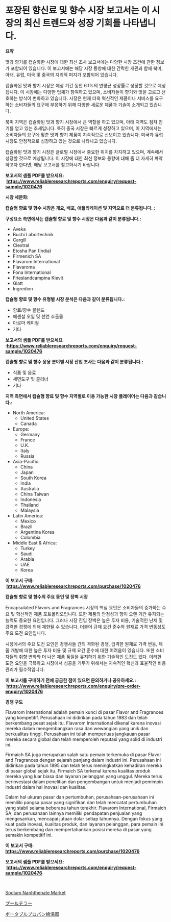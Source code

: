 <p><h1>포장된 향신료 및 향수 시장 보고서는 이 시장의 최신 트렌드와 성장 기회를 나타냅니다.</h1></p><p><strong>요약</strong></p>
<p><p>맛과 향기를 캡슐화한 시장에 대한 최신 조사 보고서에는 다양한 시장 조건에 관한 정보가 포함되어 있습니다. 이 보고서에는 해당 시장 동향에 대한 간략한 개관과 함께 북미, 아태, 유럽, 미국 및 중국의 지리적 퍼지가 포함되어 있습니다. </p><p>캡슐화된 맛과 향기 시장은 예상 기간 동안 6.1%의 연평균 성장률로 성장할 것으로 예상됩니다. 이 시장에는 다양한 업체가 참여하고 있으며, 소비자들이 향기와 맛을 고르고 선호하는 방식이 변화하고 있습니다. 시장은 현재 더욱 혁신적인 제품이나 서비스를 요구하는 소비자들의 요구에 부응하기 위해 다양한 새로운 제품과 기술이 소개되고 있습니다.</p><p>북미 지역은 캡슐화된 맛과 향기 시장에서 큰 역할을 하고 있으며, 아태 지역도 점차 인기를 얻고 있는 추세입니다. 특히 중국 시장은 빠르게 성장하고 있으며, 이 지역에서는 소비자들의 요구에 맞춘 맛과 향기 제품이 지속적으로 선보이고 있습니다. 미국과 유럽 시장도 안정적으로 성장하고 있는 것으로 나타나고 있습니다.</p><p>캡슐화된 맛과 향기 시장은 글로벌 시장에서 중요한 위치를 차지하고 있으며, 계속해서 성장할 것으로 예상됩니다. 이 시장에 대한 최신 정보와 동향에 대해 좀 더 자세히 파악하고자 한다면, 해당 보고서를 참고하시기 바랍니다.</p></p>
<p><strong>보고서의 샘플 PDF를 받으세요: &nbsp;<a href="https://www.reliableresearchreports.com/enquiry/request-sample/1020476">https://www.reliableresearchreports.com/enquiry/request-sample/1020476</a></strong></p>
<p><strong>시장 세분화:</strong></p>
<p><strong> 캡슐형 향료 및 향수 시장은 개요, 배포, 애플리케이션 및 지역으로 더 분류됩니다. :</strong></p>
<p><strong>구성요소 측면에서는 캡슐형 향료 및 향수 시장은 다음과 같이 분류됩니다.:</strong></p>
<p><ul><li>Aveka</li><li>Buchi Labortechnik</li><li>Cargill</li><li>Clextral</li><li>Etosha Pan (India)</li><li>Firmenich SA</li><li>Flavarom International</li><li>Flavaroma</li><li>Fona International</li><li>Frieslandcampina Kievit</li><li>Glatt</li><li>Ingredion</li></ul></p>
<p><strong> 캡슐형 향료 및 향수 유형별 시장 분석은 다음과 같이 분류됩니다.:</strong></p>
<p><ul><li>향료/향수 블렌드</li><li>에센셜 오일 및 천연 추출물</li><li>아로마 케미컬</li><li>기타</li></ul></p>
<p><strong>보고서의 샘플 PDF를 받으세요 :<a href="https://www.reliableresearchreports.com/enquiry/request-sample/1020476">https://www.reliableresearchreports.com/enquiry/request-sample/1020476</a></strong></p>
<p><strong> 캡슐형 향료 및 향수 응용 분야별 시장 산업 조사는 다음과 같이 분류됩니다.:</strong></p>
<p><ul><li>식품 및 음료</li><li>세면도구 및 클리너</li><li>기타</li></ul></p>
<p><strong>지역 측면에서 캡슐형 향료 및 향수 지역별로 이용 가능한 시장 플레이어는 다음과 같습니다.:</strong></p>
<p><ul>
    <li>
        North America:
        <ul>
            <li>United States</li>
            <li>Canada</li>
        </ul>
    </li>
    <li>
        Europe:
        <ul>
            <li>Germany</li>
            <li>France</li>
            <li>U.K.</li>
            <li>Italy</li>
            <li>Russia</li>
        </ul>
    </li>
    <li>
        Asia-Pacific:
        <ul>
            <li>China</li>
            <li>Japan</li>
            <li>South Korea</li>
            <li>India</li>
            <li>Australia</li>
            <li>China Taiwan</li>
            <li>Indonesia</li>
            <li>Thailand</li>
            <li>Malaysia</li>
        </ul>
    </li>
    <li>
        Latin America:
        <ul>
            <li>Mexico</li>
            <li>Brazil</li>
            <li>Argentina Korea</li>
            <li>Colombia</li>
        </ul>
    </li>
    <li>
        Middle East & Africa:
        <ul>
            <li>Turkey</li>
            <li>Saudi</li>
            <li>Arabia</li>
            <li>UAE</li>
            <li>Korea</li>
        </ul>
    </li>
    </ul></p>
<p><strong>이 보고서 구매: &nbsp;<a href="https://www.reliableresearchreports.com/purchase/1020476">https://www.reliableresearchreports.com/purchase/1020476</a></strong></p>
<p><strong>캡슐형 향료 및 향수의 주요 동인 및 장벽 시장</strong></p>
<p><p>Encapsulated Flavors and Fragrances 시장의 핵심 요인은 소비자들의 증가하는 수요 및 혁신적인 제품 포트폴리오입니다. 또한 제품의 안정성과 향이 오랜 기간 유지되는 능력도 중요한 요인입니다. 그러나 시장 진입 장벽은 높은 투자 비용, 기술적인 난제 및 강력한 경쟁에 의해 제한될 수 있습니다. 더불어 규제 요건 준수와 원재료 가격 변동성도 주요 도전 요인입니다.</p><p>시장에서의 주요 도전 요인은 경쟁사들 간의 격화된 경쟁, 급격한 원재료 가격 변동, 제품 개발에 대한 높은 투자 비용 및 규제 요건 준수에 대한 어려움이 있습니다. 또한 소비자들의 취향 변화와 더 나은 제품 품질을 유지하기 위한 기술적인 도전도 있다. 이러한 도전 요인을 극복하고 시장에서 성공을 거두기 위해서는 지속적인 혁신과 효율적인 비용 관리가 필수적입니다.</p></p>
<p><strong>이 보고서를 구매하기 전에 궁금한 점이 있으면 문의하거나 공유하세요.: &nbsp;<a href="https://www.reliableresearchreports.com/enquiry/pre-order-enquiry/1020476">https://www.reliableresearchreports.com/enquiry/pre-order-enquiry/1020476</a></strong></p>
<p><strong>경쟁 구도</strong></p>
<p><p>Flavarom International adalah pemain kunci di pasar Flavor and Fragrances yang kompetitif. Perusahaan ini didirikan pada tahun 1983 dan telah berkembang pesat sejak itu. Flavarom International dikenal karena inovasi mereka dalam mengembangkan rasa dan wewangian yang unik dan berkualitas tinggi. Perusahaan ini telah memperluas jangkauan pasar mereka secara global dan telah memperoleh reputasi yang solid di industri ini.</p><p>Firmaich SA juga merupakan salah satu pemain terkemuka di pasar Flavor and Fragrances dengan sejarah panjang dalam industri ini. Perusahaan ini didirikan pada tahun 1895 dan telah terus meningkatkan kehadiran mereka di pasar global sejak itu. Firmaich SA terkenal karena kualitas produk mereka yang luar biasa dan layanan pelanggan yang unggul. Mereka terus berinvestasi dalam penelitian dan pengembangan untuk menjadi pemimpin industri dalam hal inovasi dan kualitas.</p><p>Dalam hal ukuran pasar dan pertumbuhan, perusahaan-perusahaan ini memiliki pangsa pasar yang signifikan dan telah mencatat pertumbuhan yang stabil selama beberapa tahun terakhir. Flavarom International, Firmaich SA, dan perusahaan lainnya memiliki pendapatan penjualan yang mengesankan, mencapai jutaan dolar setiap tahunnya. Dengan fokus yang kuat pada inovasi, kualitas produk, dan layanan pelanggan, para pemain ini terus berkembang dan mempertahankan posisi mereka di pasar yang semakin kompetitif ini.</p></p>
<p><strong>이 보고서 구매: &nbsp; <a href="https://www.reliableresearchreports.com/purchase/1020476">https://www.reliableresearchreports.com/purchase/1020476</a></strong></p>
<p><strong>보고서의 샘플 PDF를 받으세요: &nbsp;<a href="https://www.reliableresearchreports.com/enquiry/request-sample/1020476">https://www.reliableresearchreports.com/enquiry/request-sample/1020476</a></strong><strong></strong></p>
<p>&nbsp;</p>
<p><p><a href="https://summer-dogwood-3e9.notion.site/Sodium-Naphthenate-Market-Size-Share-Trends-Analysis-Report-By-Application-Regional-Outlook-Com-b90c27cf186c494b9fb54da9af0552a7">Sodium Naphthenate Market</a></p><p><a href="https://github.com/Calvi3ynJerde867/Market-Research-Report-List-1/blob/main/677593012256.md">プールチラー</a></p><p><a href="https://github.com/JacksonWiza1924/Market-Research-Report-List-1/blob/main/928928512257.md">ポータブルプロパン給湯器</a></p></p>